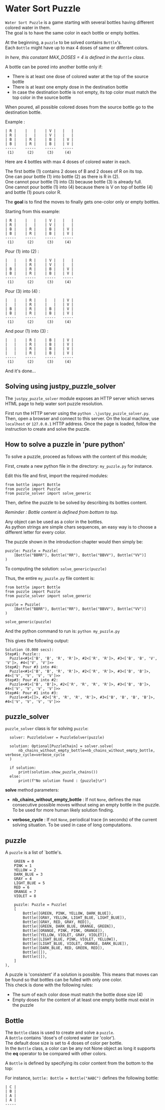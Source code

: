 # Water Sort Puzzle

`Water Sort Puzzle` is a game starting with several bottles having different colored water in them.  
The goal is to have the same color in each bottle or empty bottles.

At the beginning, a `puzzle` to be solved contains `Bottle`'s.  
Each `Bottle` might have up to max 4 doses of same or different colors.

_In here, this constant MAX_DOSES = 4 is defined in the `Bottle` class._

A bottle can be pored into another bottle only if:

* There is at least one dose of colored water at the top of the source bottle
* There is at least one empty dose in the destination bottle
* In case the destination bottle is not empty, its top color must match the top color in the source bottle

When poured, all possible colored doses from the source bottle go to the destination bottle.

Example :

```
| R |    |   |    | V |   |   |
| R |    |   |    | V |   |   |
| B |    | R |    | B |   | V |
| B |    | R |    | B |   | V |
-----    -----    -----   -----
 (1)      (2)      (3)     (4)
```

Here are 4 bottles with max 4 doses of colored water in each.

The first bottle (1) contains 2 doses of B and 2 doses of R on its top.  
One can pour bottle (1) into bottle (2) as there is R in (2).  
One cannot pour bottle (1) into (3) because bottle (3) is already full.  
One cannot pour bottle (1) into (4) because there is V on top of bottle (4) and bottle (1) pours color R.  

The **goal** is to find the moves to finally gets one-color only or empty bottles.

Starting from this example:

```
| R |    |   |    | V |   |   |
| R |    |   |    | V |   |   |
| B |    | R |    | B |   | V |
| B |    | R |    | B |   | V |
-----    -----    -----   -----
 (1)      (2)      (3)     (4)
```

Pour (1) into (2) :

```
|   |    | R |    | V |   |   |
|   |    | R |    | V |   |   |
| B |    | R |    | B |   | V |
| B |    | R |    | B |   | V |
-----    -----    -----   -----
 (1)      (2)      (3)     (4)
```

 Pour (3) into (4) :

```
|   |    | R |    |   |   | V |
|   |    | R |    |   |   | V |
| B |    | R |    | B |   | V |
| B |    | R |    | B |   | V |
-----    -----    -----   -----
 (1)      (2)      (3)     (4)
```

 And pour (1) into (3) :

```
|   |    | R |    | B |   | V |
|   |    | R |    | B |   | V |
|   |    | R |    | B |   | V |
|   |    | R |    | B |   | V |
-----    -----    -----   -----
 (1)      (2)      (3)     (4)
```

And it's done...

## Solving using justpy_puzzle_solver

The `justpy_puzzle_solver` module exposes an HTTP server which serves HTML page to help water sort puzzle resolution.

First run the HTTP server using the `python .\justpy_puzzle_solver.py`.  
Then, open a browser and connect to this server. On the local machine, use `localhost` or `127.0.0.1` HTTP address.
Once the page is loaded, follow the instruction to create and solve the puzzle.


## How to solve a puzzle in 'pure python'

To solve a puzzle, proceed as follows with the content of this module;

First, create a new python file in the directory: `my_puzzle.py` for instance.

Edit this file and first, import the required modules:

```
from bottle import Bottle
from puzzle import Puzzle
from puzzle_solver import solve_generic
```

Then, define the puzzle to be solved by describing its bottles content.

_Reminder : Bottle content is defined from bottom to top._

Any object can be used as a color in the bottles.    
As python strings are simple chars sequences, an easy way is to choose a different letter for every color.

The puzzle shown in the introduction chapter would then simply be:

```
puzzle: Puzzle = Puzzle(
    [Bottle("BBRR"), Bottle("RR"), Bottle("BBVV"), Bottle("VV")]
)
```

To computing the solution: `solve_generic(puzzle)`

Thus, the entire `my_puzzle.py` file content is:

```
from bottle import Bottle
from puzzle import Puzzle
from puzzle_solver import solve_generic

puzzle = Puzzle(
    [Bottle("BBRR"), Bottle("RR"), Bottle("BBVV"), Bottle("VV")]
)

solve_generic(puzzle)

```

And the python command to run is: `python my_puzzle.py`


This gives the following output:

```
Solution (0.000 secs):
Step#1: Puzzle::
  Puzzle<#1<['B', 'B', 'R', 'R']>, #2<['R', 'R']>, #3<['B', 'B', 'V', 'V']>, #4<['V', 'V']>>
Step#2: Pour #3 into #4:
  Puzzle<#1<['B', 'B', 'R', 'R']>, #2<['R', 'R']>, #3<['B', 'B']>, #4<['V', 'V', 'V', 'V']>>
Step#3: Pour #1 into #2:
  Puzzle<#1<['B', 'B']>, #2<['R', 'R', 'R', 'R']>, #3<['B', 'B']>, #4<['V', 'V', 'V', 'V']>>
Step#4: Pour #1 into #3:
  Puzzle<#1<[]>, #2<['R', 'R', 'R', 'R']>, #3<['B', 'B', 'B', 'B']>, #4<['V', 'V', 'V', 'V']>>
```

## puzzle_solver

`puzzle_solver` class is for solving `puzzle`:

```
  solver: PuzzleSolver = PuzzleSolver(puzzle)

  solution: Optional[PuzzleChain] = solver.solve(
      nb_chains_without_empty_bottle=nb_chains_without_empty_bottle, verbose_cycle=verbose_cycle
  )

  if solution:
      print(solution.show_puzzle_chains())
  else:
      print(f"No solution found : {puzzle}\n") 
```

**solve** method parameters:

* **nb_chains_without_empty_bottle** : If not `None`, defines the max consecutive possible moves without seing an
  empty bottle in the puzzle. To be used for more human likely solution finding.

* **verbose_cycle** : If not `None`, periodical trace (in seconds) of the current solving situation.
  To be used in case of long computations.


## puzzle

A `puzzle` is a list of `bottle's.

```
    GREEN = 0
    PINK = 1
    YELLOW = 2
    DARK_BLUE = 3
    GRAY = 4
    LIGHT_BLUE = 5
    RED = 6
    ORANGE = 7
    VIOLET = 8

    puzzle: Puzzle = Puzzle(
    [
        Bottle([GREEN, PINK, YELLOW, DARK_BLUE]),
        Bottle([GRAY, YELLOW, LIGHT_BLUE, LIGHT_BLUE]),
        Bottle([GRAY, RED, GRAY, RED]),
        Bottle([GREEN, DARK_BLUE, ORANGE, GREEN]),
        Bottle([ORANGE, PINK, PINK, ORANGE]),
        Bottle([YELLOW, VIOLET, GRAY, VIOLET]),
        Bottle([LIGHT_BLUE, PINK, VIOLET, YELLOW]),
        Bottle([LIGHT_BLUE, VIOLET, ORANGE, DARK_BLUE]),
        Bottle([DARK_BLUE, RED, GREEN, RED]),
        Bottle([]),
        Bottle([]),
    ]
),
```

A puzzle is 'consistent' if a solution is possible. This means that moves can be found so that bottles
can be fulled with only one color.  
This check is done with the following rules:

* The sum of each color dose must match the bottle dose size (4)
* Empty doses for the content of at least one empty bottle must exist in the puzzle


## Bottle

The `Bottle` class is used to create and solve a `puzzle`.  
A `Bottle` contains 'dose's of colored water (or 'color').  
The default dose size is set to 4 doses of color per bottle.  
In the `Bottle` class, a color can be any not None object as long it supports the __eq__ operator to be compared
with other colors.

A `Bottle` is defined by specifying its color content from the bottom to the top:

For instance, `bottle: Bottle = Bottle("AABC")` defines the following bottle:

    | C |
    | B |
    | A |
    | A |
    -----
